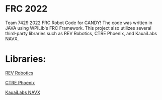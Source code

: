 # FRC 2022

Team 7429 2022 FRC Robot Code for CANDY! The code was written in JAVA using WPILib's FRC Framework. This project also utilizes several third-party libraries 
such as REV Robotics, CTRE Phoenix, and KauaiLabs NAVX.

# Libraries:
[REV Robotics](https://docs.revrobotics.com/sparkmax/software-resources/spark-max-api-information)

[CTRE Phoenix](https://store.ctr-electronics.com/software/)

[KauaiLabs NAVX](https://pdocs.kauailabs.com/navx-mxp/software/roborio-libraries/java/)
